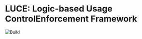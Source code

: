 # LUCE: Logic-based Usage ControlEnforcement Framework

![Build](https://github.com/leonbeckmann/luce/actions/workflows/build.yml/badge.svg?branch=master)